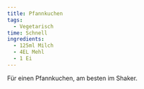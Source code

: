 ```yaml
---
title: Pfannkuchen
tags:
  - Vegetarisch
time: Schnell
ingredients:
  - 125ml Milch
  - 4EL Mehl
  - 1 Ei
---
```


Für einen Pfannkuchen, am besten im Shaker.
